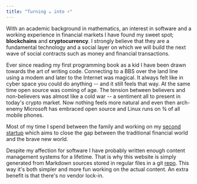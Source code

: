 ```yaml
---
title: "Turning ☕️ into ⚡️"
---
```


With an academic background in mathematics, an interest in software and a working experience in financial markets I have found my sweet spot; **blockchains** and **cryptocurrency**. I strongly believe that they are a fundamental technology and a social layer on which we will build the next wave of social contracts such as money and financial transactions.

Ever since reading my first programming book as a kid I have been drawn towards the art of writing code. Connecting to a BBS over the land line using a modem and later to the Internet was magical. It always felt like in cyber space you could do anything -- and it still feels that way. At the same time open source was coming of age. The tension between believers and non-believers was almost like a cold war -- a sentiment all to present in today's crypto market. Now nothing feels more natural and even then arch-enemy Microsoft has embraced open source and Linux runs on ¾ of all mobile phones.

Most of my time I spend between the family and working on my [second startup](https://monerium.com) which aims to close the gap between the traditional financial world and the brave new world.

Despite my affection for software I have probably written enough content management systems for a lifetime. That is why this website is simply generated from Markdown sources stored in regular files in a git [repo](https://github.com/gislik/gisli.hamstur.is). This way it's both simpler and more fun working on the actual content. An extra benefit is that there's no vendor lock-in.
